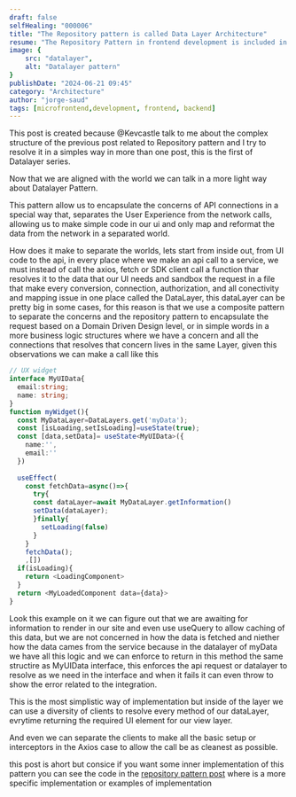 ```yaml
---
draft: false
selfHealing: "000006"
title: "The Repository pattern is called Data Layer Architecture"
resume: "The Repository Pattern in frontend development is included in the Data Layer architecture because it concerns about Repositories and datasources abstracted from the UI layer and the Domain Layer, only taking the data transmission as part of the scope of its interactions."
image: {
    src: "datalayer",
    alt: "Datalayer pattern"
}
publishDate: "2024-06-21 09:45"
category: "Architecture"
author: "jorge-saud"
tags: [microfrontend,development, frontend, backend]
---
```


This post is created because @Kevcastle talk to me about the complex structure of the previous post related to Repository pattern and I try to resolve it in a simples way in more than one post, this is the first of Datalayer series.

Now that we are aligned with the world we can talk in a more light way about Datalayer Pattern.

This pattern allow us to encapsulate the concerns of API connections in a special way that, separates the User Experience from the network calls, allowing us to make simple code in our ui and only map and reformat the data from the network in a separated world.

How does it make to separate the worlds, lets start from inside out, from UI code to the api, in every place where we make an api call to a service, we must instead of call the axios, fetch or SDK client call a function thar resolves it to the data that our UI needs and sandbox the request in a file that make every conversion, connection, authorization, and all conectivity and mapping issue in one place called the DataLayer, this dataLayer can be pretty big in some cases, for this reason is that we use a composite pattern to separate the concerns and  the repository pattern to encapsulate the request based on a Domain Driven Design level, or in simple words in a more business logic structures where we have a concern and all the connections that resolves that concern lives in the same Layer, given this observations we can make a call like this
```ts
// UX widget 
interface MyUIData{
  email:string;
  name: string;
}
function myWidget(){
  const MyDataLayer=DataLayers.get('myData');
  const [isLoading,setIsLoading]=useState(true);
  const [data,setData]= useState<MyUIData>({
    name:'',
    email:''
  })
  
  useEffect(
    const fetchData=async()=>{
      try{
      const dataLayer=await MyDataLayer.getInformation()
      setData(dataLayer);
      }finally{
        setLoading(false)
      }
    }
    fetchData();
    ,[])
  if(isLoading){
    return <LoadingComponent>
  }
  return <MyLoadedComponent data={data}>
}
```

Look this example on it we can figure out that we are awaiting for information to render in our site and even use useQuery to allow caching of this data, but we are not concerned in how the data is fetched and niether how the data cames from the service because in the datalayer of myData we have all this logic and we can enforce to return in this method the same structire as MyUIData interface, this enforces the api request or datalayer to resolve as we need in the interface and when it fails it can even throw to show the error related to the integration.

This is the most simplistic way of implementation but inside of the layer we can use a diversity of clients to resolve every method of our dataLayer, evrytime returning the required UI element for our view layer.

And even we can separate the clients to make all the basic setup or interceptors in the Axios case to allow the call be as cleanest as possible.

this post is ahort but consice if you want some inner implementation of this pattern you can see the code in the [repository pattern post](/notebook/repository-pattern) where is a more specific implementation or examples of implementation